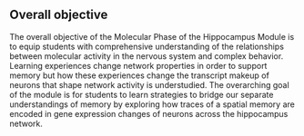 ## Overall objective
The overall objective of the Molecular Phase of the Hippocampus Module is to equip students with comprehensive understanding of the relationships between molecular activity in the nervous system and complex behavior. Learning experiences change network properties in order to support memory but how these experiences change the transcript makeup of neurons that shape network activity is understudied. The overarching goal of the module is for students to learn strategies to bridge our separate understandings of memory by exploring how traces of a spatial memory are encoded in gene expression changes of neurons across the hippocampus network. 